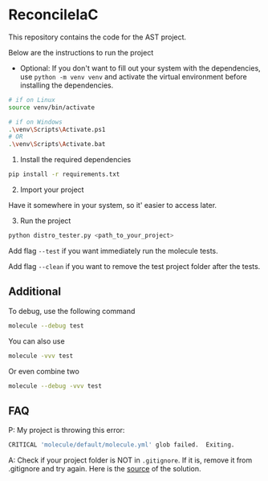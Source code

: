 # ReconcileIaC

This repository contains the code for the AST project.

Below are the instructions to run the project

- Optional: If you don't want to fill out your system with the dependencies, use `python -m venv venv` and activate the virtual environment before installing the dependencies.

```bash
# if on Linux
source venv/bin/activate

# if on Windows
.\venv\Scripts\Activate.ps1
# OR
.\venv\Scripts\Activate.bat
```

1. Install the required dependencies

```bash
pip install -r requirements.txt
```

2. Import your project

Have it somewhere in your system, so it' easier to access later.

3. Run the project

```bash
python distro_tester.py <path_to_your_project>
```

Add flag `--test` if you want immediately run the molecule tests.

Add flag `--clean` if you want to remove the test project folder after the tests.

## Additional

To debug, use the following command

```bash
molecule --debug test
```

You can also use

```bash
molecule -vvv test
```

Or even combine two

```bash
molecule --debug -vvv test
```

## FAQ

P: My project is throwing this error:

```bash
CRITICAL 'molecule/default/molecule.yml' glob failed.  Exiting.
```

A: Check if your project folder is NOT in `.gitignore`. If it is, remove it from .gitignore and try again.
Here is the [source](https://github.com/ansible/molecule/issues/4117#issuecomment-2036386679) of the solution.
